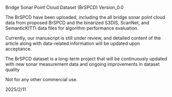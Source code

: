 Bridge Sonar Point Cloud Dataset (BrSPCD) Version_0.0

The BrSPCD have been uploaded, including the all bridge sonar point cloud data from proposed BrSPCD and the binarized S3DIS, ScanNet, and SemanticKITTI data files for algorithm performance evaluation. 

Currently, our manuscript is still under review, and detailed content of the article along with data-related information will be updated upon acceptance.

The BrSPCD dataset is a long-term project that will be continuously updated with new sonar measurement data and ongoing improvements in dataset quality

Not for any other commercial use.

2025/2/11
